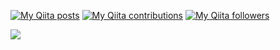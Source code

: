 [![My Qiita posts](https://qiita-badge.apiapi.app/s/axoloto210/posts.svg)](http://qiita.com/axoloto210)
[![My Qiita contributions](https://qiita-badge.apiapi.app/s/axoloto210/contributions.svg)](http://qiita.com/axoloto210)
[![My Qiita followers](https://qiita-badge.apiapi.app/s/axoloto210/followers.svg)](http://qiita.com/axoloto210)

![](https://komarev.com/ghpvc/?username=axoloto210)

<!--
**axoloto210/axoloto210** is a ✨ _special_ ✨ repository because its `README.md` (this file) appears on your GitHub profile.

Here are some ideas to get you started:

- 🔭 I’m currently working on ...
- 🌱 I’m currently learning ...
- 👯 I’m looking to collaborate on ...
- 🤔 I’m looking for help with ...
- 💬 Ask me about ...
- 📫 How to reach me: ...
- 😄 Pronouns: ...
- ⚡ Fun fact: ...
-->
